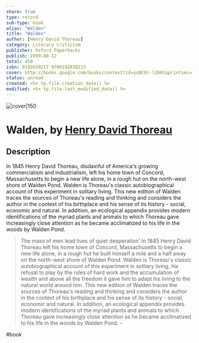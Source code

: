 ```yaml
---
share: true
type: record
sub-type: book
alias: "Walden"
title: "Walden"
author: [Henry David Thoreau]
category: Literary Criticism
publisher: Oxford Paperbacks
publish: 1999-08-12
total: 450
isbn: 0192839217 9780192839213
cover: http://books.google.com/books/content?id=yoDC8r-lZ68C&printsec=frontcover&img=1&zoom=1&edge=curl&source=gbs_api
status: unread
created: <%+ tp.file.creation_date() %> 
modified: <%+ tp.file.last_modified_date() %>
---
```


![cover|150](http://books.google.com/books/content?id=yoDC8r-lZ68C&printsec=frontcover&img=1&zoom=1&edge=curl&source=gbs_api)

# Walden, by [Henry David Thoreau](Henry%20David%20Thoreau.md)

## Description
In 1845 Henry David Thoreau, disdainful of America's growing commercialism and industrialism, left his home town of Concord, Massachusetts to begin a new life alone, in a rough hut on the north-west shore of Walden Pond. Walden is Thoreau's classic autobiographical account of this experiment in solitary living. This new edition of Walden traces the sources of Thoreau's reading and thinking and considers the author in the context of his birthplace and his sense of its history - social, economic and natural. In addition, an ecological appendix provides modern identifications of the myriad plants and animals to which Thoreau gave increasingly close attention as he became acclimatized to his life in the woods by Walden Pond. 

>The mass of men lead lives of quiet desperation' In 1845 Henry David Thoreau left his home town of Concord, Massachusetts to begin a new life alone, in a rough hut he built himself a mile and a half away on the north-west shore of Walden Pond. Walden is Thoreau's classic autobiographical account of this experiment in solitary living, his refusal to play by the rules of hard work and the accumulation of wealth and above all the freedom it gave him to adapt his living to the natural world around him. This new edition of Walden traces the sources of Thoreau's reading and thinking and considers the author in the context of his birthplace and his sense of its history - social, economic and natural. In addition, an ecological appendix provides modern identifications of the myriad plants and animals to which Thoreau gave increasingly close attention as he became acclimatized to his life in the woods by Walden Pond. -

 #book